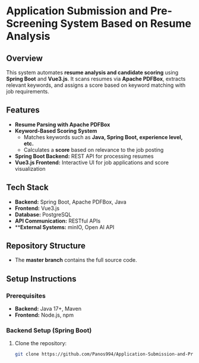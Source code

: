 # Application Submission and Pre-Screening System Based on Resume Analysis  

## Overview  
This system automates **resume analysis and candidate scoring** using **Spring Boot** and **Vue3.js**. It scans resumes via **Apache PDFBox**, extracts relevant keywords, and assigns a score based on keyword matching with job requirements.  

## Features  
- **Resume Parsing with Apache PDFBox**  
- **Keyword-Based Scoring System**  
  - Matches keywords such as **Java, Spring Boot, experience level, etc.**  
  - Calculates a **score** based on relevance to the job posting  
- **Spring Boot Backend:** REST API for processing resumes  
- **Vue3.js Frontend:** Interactive UI for job applications and score visualization  

## Tech Stack  
- **Backend:** Spring Boot, Apache PDFBox, Java 
- **Frontend:** Vue3.js  
- **Database:**  PostgreSQL  
- **API Communication:** RESTful APIs
- ****External Systems:** minIO, Open AI API

## Repository Structure  
- The **master branch** contains the full source code.  

## Setup Instructions  
### Prerequisites  
- **Backend:** Java 17+, Maven  
- **Frontend:** Node.js, npm  

### Backend Setup (Spring Boot)  
1. Clone the repository:  
   ```bash
   git clone https://github.com/Panos994/Application-Submission-and-Pre-Screening-System-Based-on-Resume-Analysis..git
